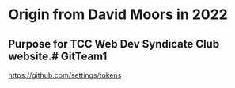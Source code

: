 # Origin from David Moors in 2022
## Purpose for TCC Web Dev Syndicate Club website.# GitTeam1
https://github.com/settings/tokens